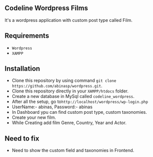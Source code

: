 ## Codeline Wordpress Films

It's a wordpress application with custom post type called Film.

## Requirements

- `Wordpress`
- `XAMPP`

## Installation

- Clone this repository by using command `git clone https://github.com/abinasp/wordpress.git`.
- Clone this repository directly in your `XAMPP/htdocs` folder.
- Create a new database in MySql called `codeline_wordpress`.
- After all the setup, go to`http://localhost/wordpress/wp-login.php`
- UserName:- abinas, Password:- abinas
- In Dashboard ypu can find custom post type, custom taxonomies.
- Create your new film.
- While Creating add film Genre, Country, Year and Actor.

## Need to fix
- Need to show the custom field and taxonomies in Frontend.